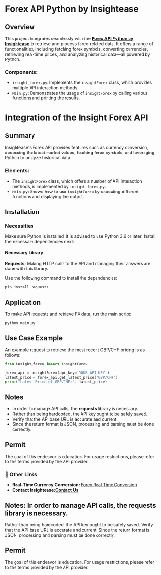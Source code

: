 # Forex API Python by Insightease

## Overview
This project integrates seamlessly with the **[Forex API Python by Insightease](https://insightease.com/docs/forex-api)** to retrieve and process forex-related data. It offers a range of functionalities, including fetching forex symbols, converting currencies, retrieving real-time prices, and analyzing historical data—all powered by Python.

### Components:
- `insight_forex.py`: Implements the `insightForex` class, which provides multiple API interaction methods.
- `Main.py`: Demonstrates the usage of `insightForex` by calling various functions and printing the results.

# Integration of the Insight Forex API

## Summary
Insightease's Forex API provides features such as currency conversion, accessing the latest market values, fetching forex symbols, and leveraging Python to analyze historical data.

### Elements:
- The `insightForex` class, which offers a number of API interaction methods, is implemented by `insight_forex.py`.
- `Main.py`: Shows how to use `insightForex` by executing different functions and displaying the output.

## Installation

### Necessities
Make sure Python is installed; it is advised to use Python 3.6 or later. Install the necessary dependencies next:

#### Necessary Library
**Requests**: Making HTTP calls to the API and managing their answers are done with this library.

Use the following command to install the dependencies:
```sh
pip install requests
```

## Application
To make API requests and retrieve FX data, run the main script:
```sh
python main.py
```

## Use Case Example
An example request to retrieve the most recent GBP/CHF pricing is as follows:
```python
from insight_forex import insightForex

forex_api = insightForex(api_key='YOUR_API_KEY')
latest_price = forex_api.get_latest_price("GBP/CHF")
print("Latest Price of GBP/CHF:", latest_price)
```

## Notes
- In order to manage API calls, the **requests** library is necessary.
- Rather than being hardcoded, the API key ought to be safely saved.
- Verify that the API base URL is accurate and current.
- Since the return format is JSON, processing and parsing must be done correctly.

## Permit
The goal of this endeavor is education. For usage restrictions, please refer to the terms provided by the API provider.

### 🔗 Other Links
- **Real-Time Currency Conversion:** [Forex Real Time Conversion](https://insightease.com/currency-converter)
- **Contact Insightease:[Contact Us](https://insightease.com/contact)**

## Notes: In order to manage API calls, the **requests** library is necessary.
Rather than being hardcoded, the API key ought to be safely saved.
Verify that the API base URL is accurate and current.
Since the return format is JSON, processing and parsing must be done correctly.

## Permit
The goal of this endeavor is education. For usage restrictions, please refer to the terms provided by the API provider.


